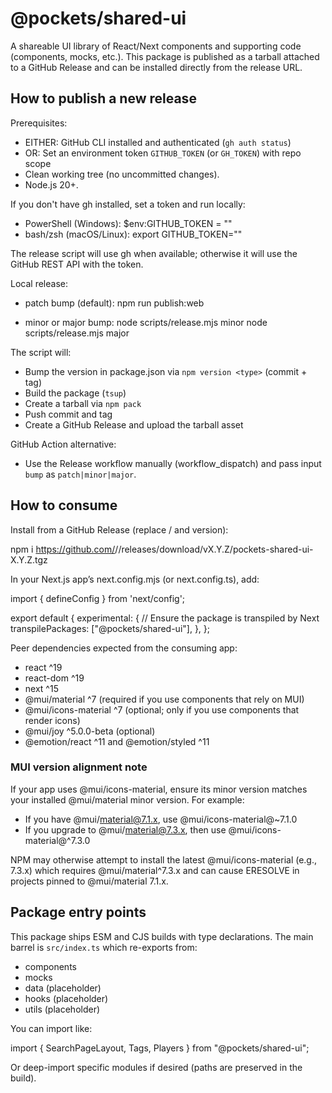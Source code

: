 # @pockets/shared-ui

A shareable UI library of React/Next components and supporting code (components, mocks, etc.). This package is published as a tarball attached to a GitHub Release and can be installed directly from the release URL.

## How to publish a new release

Prerequisites:
- EITHER: GitHub CLI installed and authenticated (`gh auth status`)
- OR: Set an environment token `GITHUB_TOKEN` (or `GH_TOKEN`) with repo scope
- Clean working tree (no uncommitted changes).
- Node.js 20+.

If you don't have gh installed, set a token and run locally:
- PowerShell (Windows):  $env:GITHUB_TOKEN = "<your-token>"
- bash/zsh (macOS/Linux): export GITHUB_TOKEN="<your-token>"

The release script will use gh when available; otherwise it will use the GitHub REST API with the token.

Local release:

- patch bump (default):
  npm run publish:web

- minor or major bump:
  node scripts/release.mjs minor
  node scripts/release.mjs major

The script will:
- Bump the version in package.json via `npm version <type>` (commit + tag)
- Build the package (`tsup`)
- Create a tarball via `npm pack`
- Push commit and tag
- Create a GitHub Release and upload the tarball asset

GitHub Action alternative:
- Use the Release workflow manually (workflow_dispatch) and pass input `bump` as `patch|minor|major`.

## How to consume

Install from a GitHub Release (replace <ORG>/<REPO> and version):

  npm i https://github.com/<ORG>/<REPO>/releases/download/vX.Y.Z/pockets-shared-ui-X.Y.Z.tgz

In your Next.js app’s next.config.mjs (or next.config.ts), add:

  import { defineConfig } from 'next/config';

  export default {
    experimental: {
      // Ensure the package is transpiled by Next
      transpilePackages: ["@pockets/shared-ui"],
    },
  };

Peer dependencies expected from the consuming app:
- react ^19
- react-dom ^19
- next ^15
- @mui/material ^7 (required if you use components that rely on MUI)
- @mui/icons-material ^7 (optional; only if you use components that render icons)
- @mui/joy ^5.0.0-beta (optional)
- @emotion/react ^11 and @emotion/styled ^11

### MUI version alignment note

If your app uses @mui/icons-material, ensure its minor version matches your installed @mui/material minor version. For example:
- If you have @mui/material@7.1.x, use @mui/icons-material@~7.1.0
- If you upgrade to @mui/material@7.3.x, then use @mui/icons-material@^7.3.0

NPM may otherwise attempt to install the latest @mui/icons-material (e.g., 7.3.x) which requires @mui/material^7.3.x and can cause ERESOLVE in projects pinned to @mui/material 7.1.x.

## Package entry points

This package ships ESM and CJS builds with type declarations. The main barrel is `src/index.ts` which re-exports from:
- components
- mocks
- data (placeholder)
- hooks (placeholder)
- utils (placeholder)

You can import like:

  import { SearchPageLayout, Tags, Players } from "@pockets/shared-ui";

Or deep-import specific modules if desired (paths are preserved in the build).
